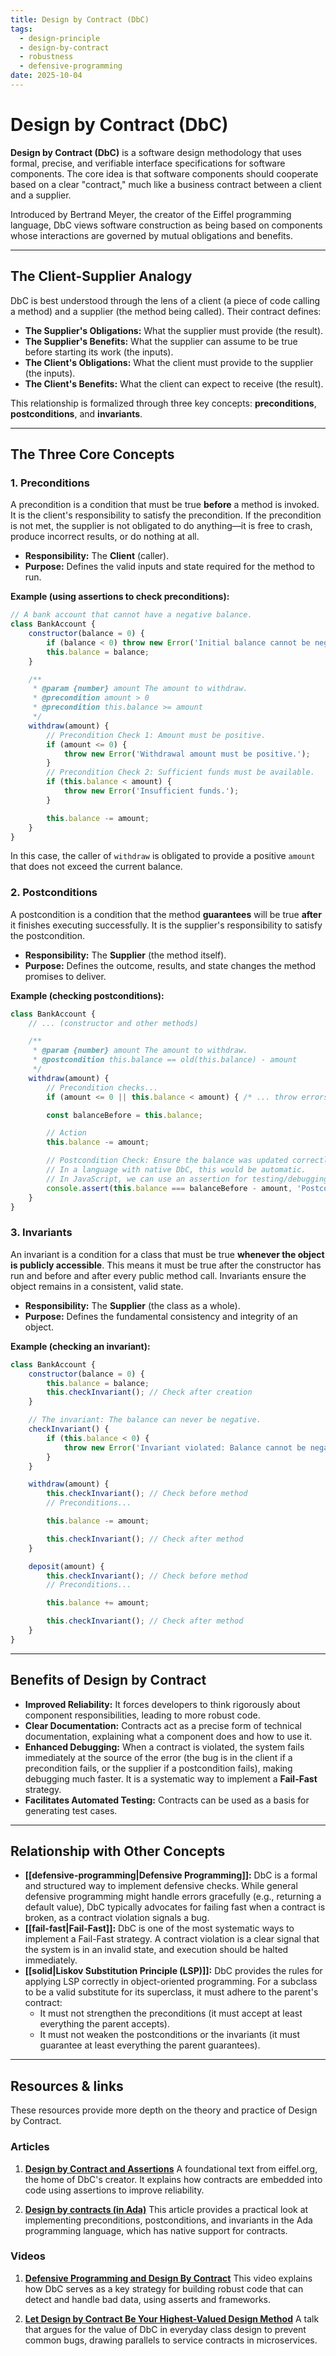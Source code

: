 ```yaml
---
title: Design by Contract (DbC)
tags:
  - design-principle
  - design-by-contract
  - robustness
  - defensive-programming
date: 2025-10-04
---
```

# Design by Contract (DbC)

**Design by Contract (DbC)** is a software design methodology that uses formal, precise, and verifiable interface specifications for software components. The core idea is that software components should cooperate based on a clear "contract," much like a business contract between a client and a supplier.

Introduced by Bertrand Meyer, the creator of the Eiffel programming language, DbC views software construction as being based on components whose interactions are governed by mutual obligations and benefits.

---

## The Client-Supplier Analogy

DbC is best understood through the lens of a client (a piece of code calling a method) and a supplier (the method being called). Their contract defines:

-   **The Supplier's Obligations:** What the supplier must provide (the result).
-   **The Supplier's Benefits:** What the supplier can assume to be true before starting its work (the inputs).
-   **The Client's Obligations:** What the client must provide to the supplier (the inputs).
-   **The Client's Benefits:** What the client can expect to receive (the result).

This relationship is formalized through three key concepts: **preconditions**, **postconditions**, and **invariants**.

---

## The Three Core Concepts

### 1. Preconditions

A precondition is a condition that must be true **before** a method is invoked. It is the client's responsibility to satisfy the precondition. If the precondition is not met, the supplier is not obligated to do anything—it is free to crash, produce incorrect results, or do nothing at all.

-   **Responsibility:** The **Client** (caller).
-   **Purpose:** Defines the valid inputs and state required for the method to run.

**Example (using assertions to check preconditions):**

```javascript
// A bank account that cannot have a negative balance.
class BankAccount {
    constructor(balance = 0) {
        if (balance < 0) throw new Error('Initial balance cannot be negative.');
        this.balance = balance;
    }

    /**
     * @param {number} amount The amount to withdraw.
     * @precondition amount > 0
     * @precondition this.balance >= amount
     */
    withdraw(amount) {
        // Precondition Check 1: Amount must be positive.
        if (amount <= 0) {
            throw new Error('Withdrawal amount must be positive.');
        }
        // Precondition Check 2: Sufficient funds must be available.
        if (this.balance < amount) {
            throw new Error('Insufficient funds.');
        }

        this.balance -= amount;
    }
}
```
In this case, the caller of `withdraw` is obligated to provide a positive `amount` that does not exceed the current balance.

### 2. Postconditions

A postcondition is a condition that the method **guarantees** will be true **after** it finishes executing successfully. It is the supplier's responsibility to satisfy the postcondition.

-   **Responsibility:** The **Supplier** (the method itself).
-   **Purpose:** Defines the outcome, results, and state changes the method promises to deliver.

**Example (checking postconditions):**

```javascript
class BankAccount {
    // ... (constructor and other methods)

    /**
     * @param {number} amount The amount to withdraw.
     * @postcondition this.balance == old(this.balance) - amount
     */
    withdraw(amount) {
        // Precondition checks...
        if (amount <= 0 || this.balance < amount) { /* ... throw errors ... */ }

        const balanceBefore = this.balance;

        // Action
        this.balance -= amount;

        // Postcondition Check: Ensure the balance was updated correctly.
        // In a language with native DbC, this would be automatic.
        // In JavaScript, we can use an assertion for testing/debugging.
        console.assert(this.balance === balanceBefore - amount, 'Postcondition failed: Balance incorrect after withdrawal.');
    }
}
```

### 3. Invariants

An invariant is a condition for a class that must be true **whenever the object is publicly accessible**. This means it must be true after the constructor has run and before and after every public method call. Invariants ensure the object remains in a consistent, valid state.

-   **Responsibility:** The **Supplier** (the class as a whole).
-   **Purpose:** Defines the fundamental consistency and integrity of an object.

**Example (checking an invariant):**

```javascript
class BankAccount {
    constructor(balance = 0) {
        this.balance = balance;
        this.checkInvariant(); // Check after creation
    }

    // The invariant: The balance can never be negative.
    checkInvariant() {
        if (this.balance < 0) {
            throw new Error('Invariant violated: Balance cannot be negative.');
        }
    }

    withdraw(amount) {
        this.checkInvariant(); // Check before method
        // Preconditions...

        this.balance -= amount;

        this.checkInvariant(); // Check after method
    }

    deposit(amount) {
        this.checkInvariant(); // Check before method
        // Preconditions...

        this.balance += amount;

        this.checkInvariant(); // Check after method
    }
}
```

---

## Benefits of Design by Contract

-   **Improved Reliability:** It forces developers to think rigorously about component responsibilities, leading to more robust code.
-   **Clear Documentation:** Contracts act as a precise form of technical documentation, explaining what a component does and how to use it.
-   **Enhanced Debugging:** When a contract is violated, the system fails immediately at the source of the error (the bug is in the client if a precondition fails, or the supplier if a postcondition fails), making debugging much faster. It is a systematic way to implement a **Fail-Fast** strategy.
-   **Facilitates Automated Testing:** Contracts can be used as a basis for generating test cases.

---

## Relationship with Other Concepts

-   **[[defensive-programming|Defensive Programming]]:** DbC is a formal and structured way to implement defensive checks. While general defensive programming might handle errors gracefully (e.g., returning a default value), DbC typically advocates for failing fast when a contract is broken, as a contract violation signals a bug.
-   **[[fail-fast|Fail-Fast]]:** DbC is one of the most systematic ways to implement a Fail-Fast strategy. A contract violation is a clear signal that the system is in an invalid state, and execution should be halted immediately.
-   **[[solid|Liskov Substitution Principle (LSP)]]:** DbC provides the rules for applying LSP correctly in object-oriented programming. For a subclass to be a valid substitute for its superclass, it must adhere to the parent's contract:
    -   It must not strengthen the preconditions (it must accept at least everything the parent accepts).
    -   It must not weaken the postconditions or the invariants (it must guarantee at least everything the parent guarantees).

---

## Resources & links

These resources provide more depth on the theory and practice of Design by Contract.

### Articles

1.  **[Design by Contract and Assertions](https://www.eiffel.org/doc/solutions/Design_by_Contract_and_Assertions)**
    A foundational text from eiffel.org, the home of DbC's creator. It explains how contracts are embedded into code using assertions to improve reliability.

2.  **[Design by contracts (in Ada)](https://learn.adacore.com/courses/intro-to-ada/chapters/contracts.html)**
    This article provides a practical look at implementing preconditions, postconditions, and invariants in the Ada programming language, which has native support for contracts.

### Videos

1.  **[Defensive Programming and Design By Contract](https://www.youtube.com/watch?v=PG-c2vJ0Woo)**
    This video explains how DbC serves as a key strategy for building robust code that can detect and handle bad data, using asserts and frameworks.

2.  **[Let Design by Contract Be Your Highest-Valued Design Method](https://www.youtube.com/watch?v=E30N4FJwP3w)**
    A talk that argues for the value of DbC in everyday class design to prevent common bugs, drawing parallels to service contracts in microservices.